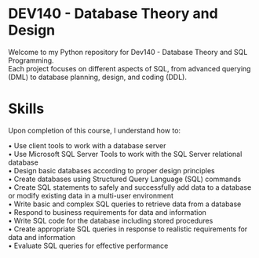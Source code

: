 # DEV140 - Database Theory and Design
Welcome to my Python repository for Dev140 - Database Theory and SQL Programming.<br/> 
Each project focuses on different aspects of SQL, from advanced querying (DML) to database planning, design, and coding (DDL).


# Skills
Upon completion of this course, I understand how to:<br/>

• Use client tools to work with a database server<br/>
• Use Microsoft SQL Server Tools to work with the SQL Server relational database<br/>
• Design basic databases according to proper design principles<br/>
• Create databases using Structured Query Language (SQL) commands<br/>
• Create SQL statements to safely and successfully add data to a database or modify existing data in a multi-user
environment<br/>
• Write basic and complex SQL queries to retrieve data from a database<br/>
• Respond to business requirements for data and information<br/>
• Write SQL code for the database including stored procedures<br/>
• Create appropriate SQL queries in response to realistic requirements for data and information<br/>
• Evaluate SQL queries for effective performance<br/>
